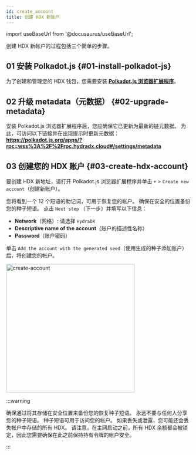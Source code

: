 ```yaml
---
id: create_account
title: 创建 HDX 新账户
---
```


import useBaseUrl from '@docusaurus/useBaseUrl';

创建 HDX 新帐户的过程包括三个简单的步骤。

## 01 安装 Polkadot.js {#01-install-polkadot-js}

为了创建和管理您的 HDX 钱包，您需要安装 **[Polkadot.js 浏览器扩展程序](https://polkadot.js.org/extension/)**。

## 02 升级 metadata（元数据） {#02-upgrade-metadata}

安装 Polkadot.js 浏览器扩展程序后，您应确保它已更新为最新的链元数据。 为此，可访问以下链接并在出现提示时更新元数据：
**https://polkadot.js.org/apps/?rpc=wss%3A%2F%2Frpc.hydradx.cloud#/settings/metadata**

## 03 创建您的 HDX 账户 {#03-create-hdx-account}

要创建 HDX 新地址，请打开 Polkadot.js 浏览器扩展程序并单击 ` + ` > `Create new account`（创建新账户）。

您将看到一个 12 个短语的助记词，可用于恢复您的帐户。 确保在安全的位置备份您的种子短语。 点击 `Next step` （下一步）并填写以下信息：

* **Network**（网络）: 请选择 `HydraDX`
* **Descriptive name of the account**（账户的描述性名称）
* **Password**（账户密码）

单击 `Add the account with the generated seed`（使用生成的种子添加账户）后，将创建您的帐户。

<div style={{textAlign: 'center'}}>
  <img alt="create-account" src={useBaseUrl('/create-account/create-account.png')} width="350px" />
</div>

:::warning 

确保通过将其存储在安全位置来备份您的恢复种子短语。 永远不要与任何人分享您的种子短语。 种子短语可用于访问您的帐户。 如果丢失或泄露，您可能还会丢失帐户中存储的所有 HDX。 请注意，在主网启动之前，所有 HDX 余额都会被锁定，因此您需要确保在此之前保持持有令牌的帐户安全。

:::
